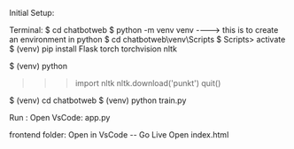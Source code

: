 Initial Setup:

Terminal:
$ cd chatbotweb
$ python -m venv venv ----> this is to create an environment in python
$ cd chatbotweb\venv\Scripts
$ Scripts> activate
$ (venv) pip install Flask torch torchvision nltk

$ (venv) python
>>> import nltk
>>> nltk.download('punkt')
>>>quit()

$ (venv) cd chatbotweb
$ (venv) python train.py

Run :
Open VsCode:
app.py

frontend folder:
Open in VsCode -- Go Live
Open index.html 
